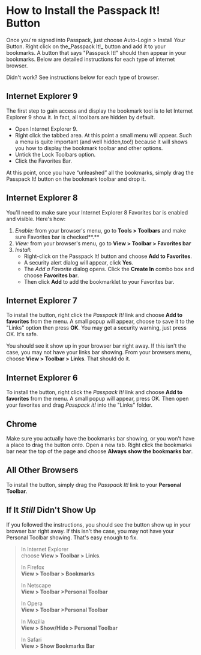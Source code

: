 # **How to Install the Passpack It! Button**

Once you're signed into Passpack, just choose Auto-Login &gt; Install Your Button. Right click on the_Passpack It!_ button and add it to your bookmarks. A button that says "Passpack It!" should then appear in your bookmarks. Below are detailed instructions for each type of internet browser.

Didn't work? See instructions below for each type of browser.

## Internet Explorer 9

The first step to gain access and display the bookmark tool is to let Internet Explorer 9 show it. In fact, all toolbars are hidden by default.

* Open Internet Explorer 9.
* Right click the tabbed area. At this point a small menu will appear. Such a menu is quite important \(and well hidden,too!\) because it will shows you how to display the bookmark toolbar and other options.
* Untick the Lock Toolbars option.
* Click the Favorites Bar.

At this point, once you have “unleashed” all the bookmarks, simply drag the Passpack It! button on the bookmark toolbar and drop it.

## Internet Explorer 8

You'll need to make sure your Internet Explorer 8 Favorites bar is enabled and visible. Here's how:

1. _Enable:_ from your browser's menu, go to **Tools &gt; Toolbars** and make sure Favorites bar is checked**.**
2. _View:_ from your browser's menu, go to **View &gt; Toolbar &gt; Favorites bar**
3. _Install:_
   * Right-click on the Passpack It! button and choose **Add to Favorites**. 
   * A security alert dialog will appear, click **Yes**. 
   * The _Add a Favorite_ dialog opens. Click the **Create In** combo box and choose **Favorites bar**.
   * Then click **Add** to add the bookmarklet to your Favorites bar.

## Internet Explorer 7

To install the button, right click the _Passpack It!_ link and choose **Add to favorites** from the menu. A small popup will appear, choose to save it to the "Links" option then press **OK**. You may get a security warning, just press OK. It's safe.

You should see it show up in your browser bar right away. If this isn't the case, you may not have your links bar showing. From your browsers menu, choose **View &gt; Toolbar &gt; Links**. That should do it.

## Internet Explorer 6

To install the button, right click the _Passpack It!_ link and choose **Add to favorites** from the menu. A small popup will appear, press OK. Then open your favorites and drag _Passpack it!_ into the "Links" folder.

## Chrome

Make sure you actually have the bookmarks bar showing, or you won't have a place to drag the button _onto_. Open a new tab. Right click the bookmarks bar near the top of the page and choose **Always show the bookmarks bar**.

## All Other Browsers

To install the button, simply drag the _Passpack It!_ link to your **Personal Toolbar**.

## If It _Still_ Didn't Show Up

If you followed the instructions, you should see the button show up in your browser bar right away. If this isn't the case, you may not have your Personal Toolbar showing. That's easy enough to fix.

> In Internet Explorer  
> choose **View &gt; Toolbar &gt; Links**.
>
> In Firefox  
> **View &gt; Toolbar &gt; Bookmarks**
>
> In Netscape  
> **View &gt; Toolbar &gt;Personal Toolbar**
>
> In Opera  
> **View &gt; Toolbar &gt;Personal Toolbar**
>
> In Mozilla  
> **View &gt; Show/Hide &gt; Personal Toolbar**
>
> In Safari  
> **View &gt; Show Bookmarks Bar**



